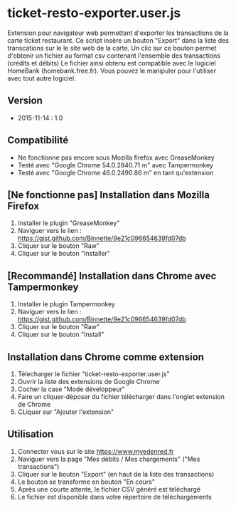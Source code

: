 # ticket-resto-exporter.user.js
Extension pour navigateur web permettant d'exporter les transactions de la carte ticket restaurant.
Ce script insère un bouton "Export" dans la liste des transcations sur le le site web de la carte.
Un clic sur ce bouton permet d'obtenir un fichier au format csv contenant l'ensemble des transactions (crédits et débits)
Le fichier ainsi obtenu est compatible avec le logiciel HomeBank (homebank.free.fr). Vous pouvez le manipuler pour l'utiliser avec tout autre logiciel.

## Version
* 2015-11-14 : 1.0

## Compatibilité
* Ne fonctionne pas encore sous Mozilla firefox avec GreaseMonkey
* Testé avec "Google Chrome 54.0.2840.71 m" avec Tampermonkey
* Testé avec "Google Chrome 46.0.2490.86 m" en tant qu'extension

## [Ne fonctionne pas] Installation dans Mozilla Firefox
1. Installer le plugin "GreaseMonkey"
2. Naviguer vers le lien : https://gist.github.com/Binnette/9e21c096654639fd07db
3. Cliquer sur le bouton "Raw"
4. Cliquer sur le bouton "Installer"

## [Recommandé] Installation dans Chrome avec Tampermonkey
1. Installer le plugin Tampermonkey
2. Naviguer vers le lien : https://gist.github.com/Binnette/9e21c096654639fd07db
3. Cliquer sur le bouton "Raw"
4. Cliquer sur le bouton "Install"

## Installation dans Chrome comme extension
1. Télecharger le fichier "ticket-resto-exporter.user.js"
2. Ouvrir la liste des extensions de Google Chrome
3. Cocher la case "Mode développeur"
4. Faire un cliquer-déposer du fichier télécharger dans l'onglet extension de Chrome
5. CLiquer sur "Ajouter l'extension"

## Utilisation
1. Connecter vous sur le site https://www.myedenred.fr
2. Naviguer vers la page "Mes débits / Mes chargements" ("Mes transactions")
3. Cliquer sur le bouton "Export" (en haut de la liste des transactions)
4. Le bouton se transforme en bouton "En cours"
5. Après une courte attente, le fichier CSV généré est téléchargé
6. Le fichier est disponible dans votre répertoire de téléchargements
